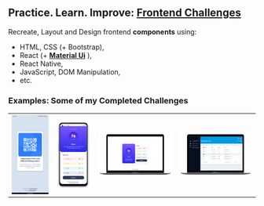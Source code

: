 ## Practice. Learn. Improve: [Frontend Challenges](https://www.frontendmentor.io)
Recreate, Layout and Design frontend **components** using: 
+ HTML, CSS (+ Bootstrap),
+ React (+ **[Material Ui](https://github.com/gunnar-miklis/intro-to-material-ui-react)** ),
+ React Native,
+ JavaScript, DOM Manipulation,
+ etc.

### Examples: Some of my Completed Challenges
<table>
  <tr>
    <td>
      <img src="https://github.com/gunnar-miklis/frontend-challenges/blob/main/qr-code-component/solutions/ReactNative/Screenshot_20230709-214738.png?raw=true" width="250px" />
    </td>
    <td>
      <img src="https://raw.githubusercontent.com/gunnar-miklis/frontend-challenges/main/summary-component/solutions/ViteReact/src/assets/demo/Screenshot%202023-07-13%20172458.png" width="250px" />  
    </td>
    <td>
      <img src="https://raw.githubusercontent.com/gunnar-miklis/frontend-challenges/main/summary-component/solutions/ViteReact/src/assets/demo/Screenshot%202023-07-13%20173324.png" width="500px" />
    </td>
    <td>
      <img src="https://raw.githubusercontent.com/gunnar-miklis/intro-to-material-ui-react/main/screenshots/Screenshot%202023-08-15%20163617.png" width="500px" />
    </td>
  </tr>
</table>





